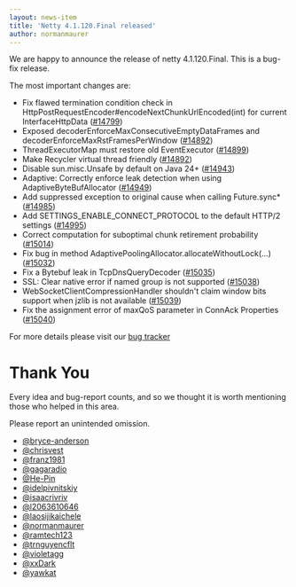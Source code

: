 ```yaml
---
layout: news-item
title: 'Netty 4.1.120.Final released'
author: normanmaurer
---
```


We are happy to announce the release of netty 4.1.120.Final. This is a bug-fix release.

The most important changes are:

* Fix flawed termination condition check in HttpPostRequestEncoder#encodeNextChunkUrlEncoded(int) for current InterfaceHttpData ([#14799](https://github.com/netty/netty/pull/14799))
* Exposed decoderEnforceMaxConsecutiveEmptyDataFrames and decoderEnforceMaxRstFramesPerWindow ([#14892](https://github.com/netty/netty/pull/14892))
* ThreadExecutorMap must restore old EventExecutor ([#14899](https://github.com/netty/netty/pull/14899))
* Make Recycler virtual thread friendly ([#14892](https://github.com/netty/netty/pull/14892))
* Disable sun.misc.Unsafe by default on Java 24+ ([#14943](https://github.com/netty/netty/pull/14943))
* Adaptive: Correctly enforce leak detection when using AdaptiveByteBufAllocator ([#14949](https://github.com/netty/netty/pull/14949))
* Add suppressed exception to original cause when calling Future.sync* ([#14985](https://github.com/netty/netty/pull/14985))
* Add SETTINGS_ENABLE_CONNECT_PROTOCOL to the default HTTP/2 settings ([#14995](https://github.com/netty/netty/pull/14995))
* Correct computation for suboptimal chunk retirement probability ([#15014](https://github.com/netty/netty/pull/15014))
* Fix bug in method AdaptivePoolingAllocator.allocateWithoutLock(...) ([#15032](https://github.com/netty/netty/pull/15032))
* Fix a Bytebuf leak in TcpDnsQueryDecoder ([#15035](https://github.com/netty/netty/pull/15035))
* SSL: Clear native error if named group is not supported ([#15038](https://github.com/netty/netty/pull/15038))
* WebSocketClientCompressionHandler shouldn't claim window bits support when jzlib is not available ([#15039](https://github.com/netty/netty/pull/15039))
* Fix the assignment error of maxQoS parameter in ConnAck Properties ([#15040](https://github.com/netty/netty/pull/15040))

For more details please visit our [bug tracker](https://github.com/netty/netty/issues?q=milestone%3A4.1.120.Final+is%3Aclosed)

# Thank You

Every idea and bug-report counts, and so we thought it is worth mentioning those who helped in this area.

Please report an unintended omission.

* [@bryce-anderson](https://github.com/bryce-anderson)
* [@chrisvest](https://github.com/chrisvest)
* [@franz1981](https://github.com/franz1981)
* [@gagaradio](https://github.com/gagaradio)
* [@He-Pin](https://github.com/He-Pin)
* [@idelpivnitskiy](https://github.com/idelpivnitskiy)
* [@isaacrivriv](https://github.com/isaacrivriv)
* [@l2063610646](https://github.com/l2063610646)
* [@laosijikaichele](https://github.com/laosijikaichele)
* [@normanmaurer](https://github.com/normanmaurer)
* [@ramtech123](https://github.com/ramtech123)
* [@trnguyencflt](https://github.com/trnguyencflt)
* [@violetagg](https://github.com/violetagg)
* [@xxDark](https://github.com/xxDark)
* [@yawkat](https://github.com/yawkat)

